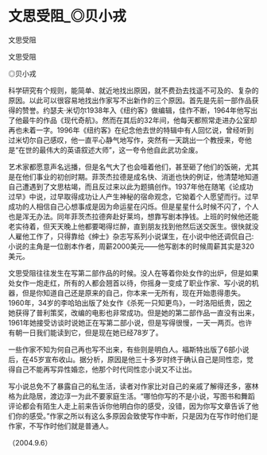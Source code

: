 # 文思受阻_◎贝小戎

文思受阻

文思受阻

◎贝小戎

科学研究有个规则，能简单、就近地找出原因，就不费劲去找遥不可及的、复杂的原因。以此可以很容易地找出作家写不出新作的三个原因。首先是先前一部作品获得的赞誉。约瑟夫·米切尔1938年入《纽约客》做编辑，佳作不断，1964年他写出了他最牛的作品《现代奇航》。然而在其后的32年间，他每天都照常走进办公室却再也未着一字。1996年《纽约客》在纪念他去世的特辑中有人回忆说，曾经听到过米切尔自己感叹，他一直平心静气地写作，突然有一天跳出一个教授来，夸他是“在世的最伟大的英语叙述大师”，这一夸令他自此武功全废。

艺术家都愿意声名远播，但是名气大了也会噎着他们，甚至砸了他们的饭碗，尤其是在他们事业的初创时期。菲茨杰拉德是成名快、消逝也快的例证，他清楚地知道自己遭遇到了文思枯竭，而且反过来以此为题搞创作。1937年他在随笔《论成功过早》中说，过早取得成功让人产生神秘的宿命观念，它拗着个人愿望而行。过早成功的人相信自己心想事成是因为命运星在闪烁。但是星星什么时候不闪了，个人也是浑无办法。同年菲茨杰拉德奔赴好莱坞，想靠写剧本挣钱。上班的时候他还能老实待着，但天天晚上他都要喝得烂醉，直到朋友找到他然后送交医生。很快就没人雇他工作了，只得靠给《绅士》杂志写系列小说谋生，在小说中他还调侃自己:小说的主角是一位剧本作者，周薪2000美元——他写剧本的时候周薪其实是320美元。

文思受阻往往发生在写第二部作品的时候。没人在等着你处女作的出炉，但是如果处女作一炮走红，所有的人都会翘首以待，你摇身一变成了职业作家、写小说的机器，但是你知道自己还是原来的自己，你本来一无所有，现在开始患得患失。1960年，34岁的李哈珀出版了处女作《杀死一只知更鸟》，一时洛阳纸贵，因之她获得了普利策奖，改编的电影也非常成功。但是她的第二部作品一直没有出来，1961年她接受访谈时说她正在写第二部小说，但是写得很慢，一天一两页。也许有朝一日我们能读到它，但是现在她已经78岁了。

一些作家不知为何自己再也写不出来，有些则是明白人。福斯特出版了6部小说后，在45岁宣布收山。据分析，原因是他三十多岁时终于确认自己是同性恋，觉得自己不能再写异性婚恋，他那个时代同性恋小说又不让出。

写小说总免不了暴露自己的私生活，读者对作家比对自己的亲戚了解得还多，塞林格为此隐居，渡边淳一为此不要家庭生活。“哪怕你写的不是小说，写图书和舞蹈评论都会有陌生人走上前来告诉你他明白你的感受，没错，因为你写文章告诉了他们你的感受。”作家之所以有这么多原因会致使写作中断，只是因为在写作时他们是作家，不写作时他们就是普通人。

（2004.9.6）